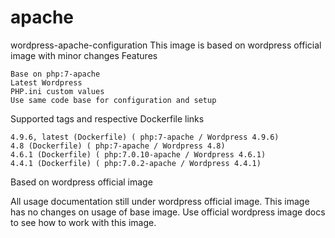# apache
wordpress-apache-configuration
This image is based on wordpress official image with minor changes
Features

    Base on php:7-apache
    Latest Wordpress
    PHP.ini custom values
    Use same code base for configuration and setup

Supported tags and respective Dockerfile links

    4.9.6, latest (Dockerfile) ( php:7-apache / Wordpress 4.9.6)
    4.8 (Dockerfile) ( php:7-apache / Wordpress 4.8)
    4.6.1 (Dockerfile) ( php:7.0.10-apache / Wordpress 4.6.1)
    4.4.1 (Dockerfile) ( php:7.0.2-apache / Wordpress 4.4.1)

Based on wordpress official image

All usage documentation still under wordpress official image. This image has no changes on usage of base image. Use official wordpress image docs to see how to work with this image.
